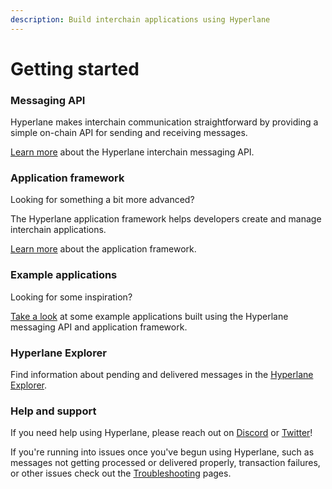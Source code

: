 ```yaml
---
description: Build interchain applications using Hyperlane
---
```


# Getting started

### Messaging API

Hyperlane makes interchain communication straightforward by providing a simple on-chain API for sending and receiving messages.

[Learn more](messaging-api/) about the Hyperlane interchain messaging API.

### Application framework

Looking for something a bit more advanced?

The Hyperlane application framework helps developers create and manage interchain applications.

[Learn more](building-applications/) about the application framework.

### Example applications

Looking for some inspiration?

[Take a look](examples/) at some example applications built using the Hyperlane messaging API and application framework.

### Hyperlane Explorer

Find information about pending and delivered messages in the [Hyperlane Explorer](https://explorer.hyperlane.xyz/).

### Help and support

If you need help using Hyperlane, please reach out on [Discord](https://discord.com/invite/KBD3aD78Bb) or [Twitter](https://twitter.com/hyperlane\_xyz)!

If you're running into issues once you've begun using Hyperlane, such as messages not getting processed or delivered properly, transaction failures, or other issues check out the [Troubleshooting](troubleshooting/) pages.


